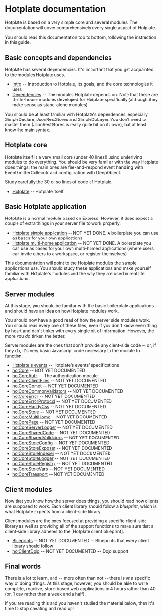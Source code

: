 # Hotplate documentation

Hotplate is based on a very simple core and several modules. The documentation will cover comprehensively every single aspect of Hotplate.

You should read this documentation top to bottom, following the instruction in this guide.

## Basic concepts and dependencies

Hotplate has several dependencies. It's important that you get acquainted to the modules Hotplate uses.

* [Intro](/docs/intro) -- Introduction to Hotplate, its goals, and the core technologies it uses
* [Dependencies](/docs/dependencies) -- The modules Hotplate depends on. Note that these are the in-house modules developed for Hotplate specifically (although they make sense as stand-alone modules)

You should be at least familiar with Hotplate's dependences, especially SimpleDeclare, JsonRestStores and SimpleDbLayer. You don't need to master them (JsonRestStores is really quite bit on its own), but at least know the main syntax.

## Hotplate core

Hotplate itself is a very small core (under 40 lines!) using underlying modules to do everything.
You should be very familiar with the way Hotplate does things; the main ones are fire-and-respond event handling with EventEmitterCollecotr and configuration with DeepObject.

Study carefully the 30 or so lines of code of Hotplate.

* [Hotplate](/docs/hotplate) -- Hotplate itself

## Basic Hotplate application

Hotplate is a normal module based on Express. However, it does expect a couple of extra things in your server file to work properly.

* [Hotplate simple application]() -- NOT YET DONE. A boilerplate you can use as bases for your own applications.
* [Hotplate multi-home application]() -- NOT YET DONE. A boilerplate you can use as bases for your own multi-homed applications (where users can invite others to a workspace, or register themselves).

This documentation will point to the Hotplate modules the sample applications use. You should study these applications and make yourself familiar with Hotplate's modules and the way they are used in real life applcations.

## Server modules

At this stage, you should be familiar with the basic boilerplate applications and should have an idea on how Hotplate modules work.

You should now have a good read of how the server side modules work. You should read every one of these files, even if you don't know everything by heart and don't tinker with every single bit of information. However, the more you _do_ tinker, the better.

Server modules are the ones that don't provide any cient-side code -- or, if they do, it's very basic Javascript code necessary to the module to function.

* [Hotplate's events](/docs/events) -- Hotplate's events' specifications
* [hotCore]() -- NOT YET DOCUMENTED
* [hotCoreAuth](modules/hotCoreAuth) -- The authentication module
* [hotCoreClientFiles]() -- NOT YET DOCUMENTED
* [hotCoreComet]() -- NOT YET DOCUMENTED
* [hotCoreCommonValidators]() -- NOT YET DOCUMENTED
* [hotCoreError]() -- NOT YET DOCUMENTED
* [hotCoreErrorProtocol]() -- NOT YET DOCUMENTED
* [hotCoreHandyCss]() -- NOT YET DOCUMENTED
* [hotCoreStore]() -- NOT YET DOCUMENTED
* [hotCoreMultiHome]() -- NOT YET DOCUMENTED
* [hotCorePage]() -- NOT YET DOCUMENTED
* [hotCoreServerLogger]() -- NOT YET DOCUMENTED
* [hotCoreSharedCode]() -- NOT YET DOCUMENTED
* [hotCoreSharedValidators]() -- NOT YET DOCUMENTED
* [hotCoreStoreConfig]() -- NOT YET DOCUMENTED
* [hotCoreStoreExposer]() -- NOT YET DOCUMENTED
* [hotCoreStoreIndexer]() -- NOT YET DOCUMENTED
* [hotCoreStoreLogger]() -- NOT YET DOCUMENTED
* [hotCoreStoreRegistry]() -- NOT YET DOCUMENTED
* [hotCoreStoreVars]() -- NOT YET DOCUMENTED
* [hotCoreTransport]() -- NOT YET DOCUMENTED

## Client modules

Now that you know how the server does things, you should read how clients are supposed to work. Each client library should follow a _blueprint_, which is what Hotplate expects from a client-side library.

Client modules are the ones focused at providing a specific client-side library as well as providing all of the support functions to make sure that a client-side library adheres to the [Hotplate client blueprint].

* [Blueprints]() -- NOT YET DOCUMENTED -- Blueprints that every client library should follow
* [hotClientDojo]() -- NOT YET DOCUMENTED -- Dojo support

## Final words

There is a lot to learn, and -- more often than not -- there is _one_ specific way of doing things. At this stage, however, you should be able to write complete, reactive, store-based web applications in 4 hours rather than 40 (or, 1 day rather than a week and a half).

If you are reading this and you haven't studied the material below, then it's time to stop cheating and read up!
